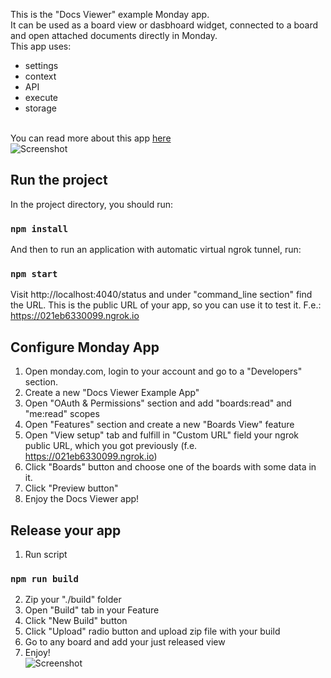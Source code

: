 This is the "Docs Viewer" example Monday app. 
<br>It can be used as a board view or dasbhoard widget, connected to a board and open attached documents directly in Monday.
<br>This app uses: 
- settings 
- context 
- API
- execute
- storage

<br>You can read more about this app [here](https://monday.com/developers/apps-docviewer/)
<br> ![Screenshot](https://dapulse-res.cloudinary.com/image/upload/f_auto,q_auto/remote_mondaycom_static/uploads/VladMystetskyi/d2634e30-daec-47d2-816e-c9be7d38d392_3VladTestBoardbugwithrecipe2020-06-0800-45-40.png2020-06-0800-48-02.png)

## Run the project

In the project directory, you should run:

### `npm install`

And then to run an application with automatic virtual ngrok tunnel, run:

### `npm start`

Visit http://localhost:4040/status and under "command_line section" find the URL. This is the public URL of your app, so you can use it to test it.
F.e.: https://021eb6330099.ngrok.io

## Configure Monday App 

1. Open monday.com, login to your account and go to a "Developers" section.
2. Create a new "Docs Viewer Example App"
3. Open "OAuth & Permissions" section and add "boards:read" and "me:read" scopes
4. Open "Features" section and create a new "Boards View" feature
5. Open "View setup" tab and fulfill in "Custom URL" field your ngrok public URL, which you got previously (f.e. https://021eb6330099.ngrok.io)
6. Click "Boards" button and choose one of the boards with some data in it.
7. Click "Preview button"
8. Enjoy the Docs Viewer app!

## Release your app
1. Run script
### `npm run build`
2. Zip your "./build" folder
3. Open "Build" tab in your Feature
4. Click "New Build" button
5. Click "Upload" radio button and upload zip file with your build
6. Go to any board and add your just released view
7. Enjoy!
<br> ![Screenshot](https://dapulse-res.cloudinary.com/image/upload/f_auto,q_auto/remote_mondaycom_static/uploads/VladMystetskyi/d2634e30-daec-47d2-816e-c9be7d38d392_3VladTestBoardbugwithrecipe2020-06-0800-45-40.png2020-06-0800-48-02.png)
